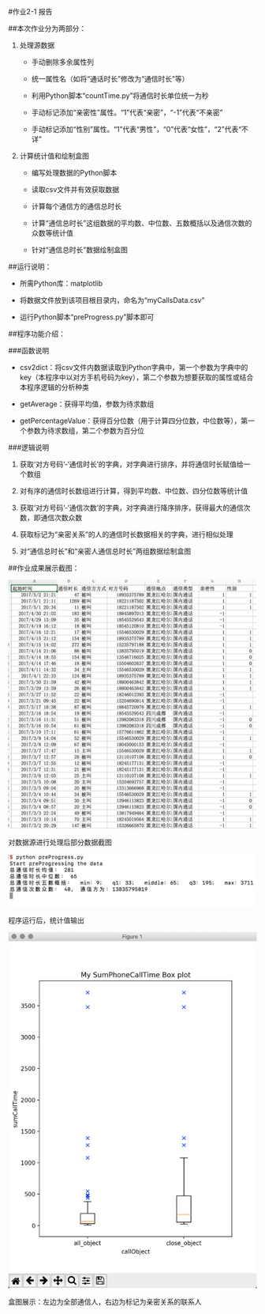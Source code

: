 #作业2-1 报告

##本次作业分为两部分：

1. 处理源数据

	* 手动删除多余属性列

	
	* 统一属性名（如将“通话时长”修改为“通信时长”等）
	* 利用Python脚本“countTime.py”将通信时长单位统一为秒
	* 手动标记添加“亲密性”属性。“1”代表“亲密”，“-1”代表“不亲密”
	* 手动标记添加“性别”属性。“1”代表“男性”，“0”代表“女性”，“2”代表“不详”

2. 计算统计值和绘制盒图

	* 编写处理数据的Python脚本

	
	* 读取csv文件并有效获取数据
	* 计算每个通信方的通信总时长
	* 计算“通信总时长”这组数据的平均数、中位数、五数概括以及通信次数的众数等统计值
	* 针对“通信总时长”数据绘制盒图

##运行说明：

* 所需Python库：matplotlib


* 将数据文件放到该项目根目录内，命名为“myCallsData.csv”
* 运行Python脚本“preProgress.py”脚本即可

##程序功能介绍：

###函数说明

* csv2dict：将csv文件内数据读取到Python字典中，第一个参数为字典中的key（本程序中以对方手机号码为key），第二个参数为想要获取的属性或结合本程序逻辑的分析种类


* getAverage：获得平均值，参数为待求数组
* getPercentageValue：获得百分位数（用于计算四分位数，中位数等），第一个参数为待求数组，第二个参数为百分位

###逻辑说明

1. 获取‘对方号码’-‘通信时长’的字典，对字典进行排序，并将通信时长赋值给一个数组

2. 对有序的通信时长数组进行计算，得到平均数、中位数、四分位数等统计值
3. 获取‘对方号码’-‘通信次数’的字典，对字典进行降序排序，获得最大的通信次数，即通信次数众数
4. 获取标记为“亲密关系”的人的通信时长数据相关的字典，进行相似处理
5. 对“通信总时长”和“亲密人通信总时长”两组数据绘制盒图

##作业成果展示截图：

<img src="pic/data_clear.png">

对数据源进行处理后部分数据截图

<img src="pic/key_value.png">

程序运行后，统计值输出

<img src="pic/box_plot.png">

盒图展示：左边为全部通信人，右边为标记为亲密关系的联系人